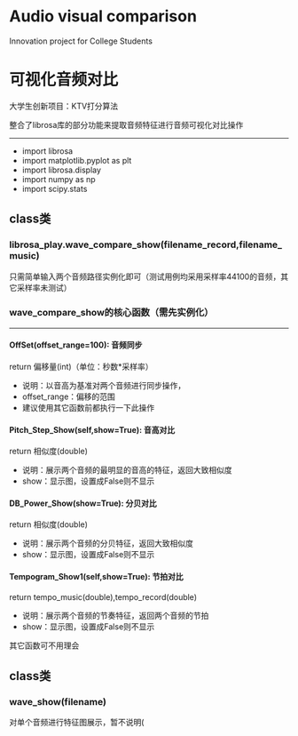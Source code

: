# Audio visual comparison 
Innovation project for College Students


# 可视化音频对比
大学生创新项目：KTV打分算法

整合了librosa库的部分功能来提取音频特征进行音频可视化对比操作

--------------------
- import librosa
- import matplotlib.pyplot as plt
- import librosa.display
- import numpy as np
- import scipy.stats

## class类  ##
### librosa_play.wave_compare_show(filename_record,filename_music)
只需简单输入两个音频路径实例化即可（测试用例均采用采样率44100的音频，其它采样率未测试）

### wave\_compare_show的核心函数（需先实例化）
--------------------

#### OffSet(offset\_range=100): 音频同步
return 偏移量(int)（单位：秒数*采样率）

- 说明：以音高为基准对两个音频进行同步操作，
- offset_range：偏移的范围
- 建议使用其它函数前都执行一下此操作

#### Pitch\_Step_Show(self,show=True): 音高对比
return 相似度(double)

- 说明：展示两个音频的最明显的音高的特征，返回大致相似度
- show：显示图，设置成False则不显示

#### DB\_Power_Show(show=True): 分贝对比
return 相似度(double)

- 说明：展示两个音频的分贝特征，返回大致相似度
- show：显示图，设置成False则不显示

#### Tempogram\_Show1(self,show=True): 节拍对比
return tempo_music(double),tempo_record(double)

- 说明：展示两个音频的节奏特征，返回两个音频的节拍
- show：显示图，设置成False则不显示

其它函数可不用理会


## class类  ##
### wave\_show(filename) 
对单个音频进行特征图展示，暂不说明(

